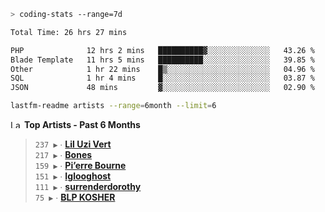 ```zsh
> coding-stats --range=7d
```

<!--START_SECTION:waka-->

```txt
Total Time: 26 hrs 27 mins

PHP              12 hrs 2 mins   ██████████▓░░░░░░░░░░░░░░   43.26 %
Blade Template   11 hrs 5 mins   ██████████░░░░░░░░░░░░░░░   39.85 %
Other            1 hr 22 mins    █▒░░░░░░░░░░░░░░░░░░░░░░░   04.96 %
SQL              1 hr 4 mins     █░░░░░░░░░░░░░░░░░░░░░░░░   03.87 %
JSON             48 mins         ▓░░░░░░░░░░░░░░░░░░░░░░░░   02.90 %
```

<!--END_SECTION:waka-->

```zsh
lastfm-readme artists --range=6month --limit=6
```

<!--START_LASTFM_ARTISTS:{"period": "6month", "rows": 6}-->
<a href="https://last.fm" target="_blank"><img src="https://user-images.githubusercontent.com/17434202/215290617-e793598d-d7c9-428f-9975-156db1ba89cc.svg" alt="Last.fm Logo" width="18" height="13"/></a> **Top Artists - Past 6 Months**

> `237 ▶️` ∙ **[Lil Uzi Vert](https://www.last.fm/music/Lil+Uzi+Vert)**<br/>
> `217 ▶️` ∙ **[Bones](https://www.last.fm/music/Bones)**<br/>
> `159 ▶️` ∙ **[Pi’erre Bourne](https://www.last.fm/music/Pi%E2%80%99erre+Bourne)**<br/>
> `151 ▶️` ∙ **[Iglooghost](https://www.last.fm/music/Iglooghost)**<br/>
> `111 ▶️` ∙ **[surrenderdorothy](https://www.last.fm/music/surrenderdorothy)**<br/>
> `75 ▶️` ∙ **[BLP KOSHER](https://www.last.fm/music/BLP+KOSHER)**<br/>
<!--END_LASTFM_ARTISTS-->
